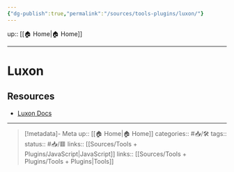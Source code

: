 ```yaml
---
{"dg-publish":true,"permalink":"/sources/tools-plugins/luxon/"}
---
```


up:: [[🏠 Home\|🏠 Home]]

---

# Luxon

## Resources
- [Luxon Docs](https://moment.github.io/luxon/#/)
---

> [!metadata]- Meta
> up:: [[🏠 Home\|🏠 Home]]
> categories:: #📥/🛠 
> tags::  
> status:: #📥/🟥
> links:: [[Sources/Tools + Plugins/JavaScript\|JavaScript]]
> links:: [[Sources/Tools + Plugins/Tools + Plugins\|Tools]]
